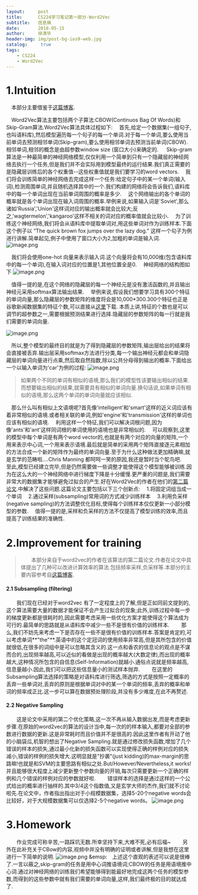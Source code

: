 ```yaml
---
layout:     post
title:      CS224学习笔记第一部分-Word2Vec
subtitle:   信息熵
date:       2018-05-15
author:     徐清华
header-img: img/post-bg-ios9-web.jpg
catalog: 	 true
tags:
    - CS224
    - Word2Vec
---
```

# 1.Intuition
&emsp;本部分主要借鉴于[这篇博客](https://towardsdatascience.com/word2vec-skip-gram-model-part-1-intuition-78614e4d6e0b).

&emsp;Word2Vec算法主要包括两个子算法:CBOW(Continuos Bag Of Words)和Skip-Gram算法.Word2Vec算法具体过程如下:
&emsp;首先,给定一个数据集(一组句子,也叫语料库),然后模型遍历每一个句子的每一个单词.对于每一个单词,要么使用当前单词去预测相邻单词(Skip-gram),要么使用相邻单词去预测当前单词(CBOW).相邻单词,相邻的概念是由超参数window size (窗口大小)来确定的.
&emsp; Skip-gram算法是一种最简单的神经网络模型,仅仅利用一个简单到只有一个隐藏层的神经网络去执行一个任务,但是我们并不会实际用到模型最终的运行结果.我们真正需要的是隐藏层训练后的各个权重值--这些权重值就是我们要学习的word vectors.
&emsp;我们将会训练简单的神经网络去完成这样一个任务:给定句子中的某一个单词(输入词),检测周围单词,并且随机选择其中的一个.我们构建的网络将会告诉我们,语料库中的每一个单词出现在当前单词周围的概率是多少.
&emsp;这个网络输出的各个单词的概率就是各个单词出现在输入词周围的概率.举例来说,如果输入词是'Soviet',那么诸如'Russia','Union'这样词对应的输出概率就会比较大;反之,'wagtermelon','kangaroo'这样不相关的词对应的概率值就会比较小.
&emsp;为了训练这个神经网络,我们将会从语料库中提取单词对,用这些单词对作为训练样本.下面这个例子以 “The quick brown fox jumps over the lazy dog.” 这样一个句子为例进行讲解.简单起见,例子中使用了窗口大小为2,加粗的单词是输入词. 
![image.png](https://upload-images.jianshu.io/upload_images/12011882-12e05699babef0a8.png?imageMogr2/auto-orient/strip%7CimageView2/2/w/1240)

&emsp;我们将会使用one-hot 向量来表示输入词.这个向量将会有10,000维(包含语料库中的每一个单词),在输入词对应的位置是1,其他位置全是0.
&emsp;神经网络的结构图如下 
![image.png](https://upload-images.jianshu.io/upload_images/12011882-8b4594367c06223c.png?imageMogr2/auto-orient/strip%7CimageView2/2/w/1240)

&emsp;值得一提的是,在这个网络的隐藏层的每一个神经元是没有激活函数的,并且输出神经元采用softmax算法输出结果.
&emsp;举例来说,假设我们想要学习具有300个特征的单词向量,那么隐藏层的参数矩阵的维度将会是10,000*300.300个特征也正是谷歌新闻数据集的特征个数,可以直接从[这里](https://code.google.com/archive/p/word2vec/)下载. 本质上讲,特征的个数也是可以调节的超参数之一,需要根据预测结果进行选择.隐藏层的参数矩阵的每一行就是我们需要的单词向量.

![image.png](https://upload-images.jianshu.io/upload_images/12011882-ab63b6eaacbd269b.png?imageMogr2/auto-orient/strip%7CimageView2/2/w/1240)

&emsp;所以,整个模型的最终目的就是为了得到隐藏层的参数矩阵,输出层给出的结果将会直接被丢弃.输出层采用softmax方法进行分类,每一个输出神经元都会和单词隐藏层的单词向量进行点乘,然后取自然指数,除以公共分母得到输出的概率.下面给出一个以输入单词为'car'为例的过程:
![image.png](https://upload-images.jianshu.io/upload_images/12011882-ad6af1f42b79f1f5.png?imageMogr2/auto-orient/strip%7CimageView2/2/w/1240)

> 如果两个不同的单词有相似的语境,那么我们的模型性该要输出相似的结果.而想要输出相似的结果,就需要具有相似的单词向量.换句话说,如果单词有相似的语境,那么这两个单词的单词向量就应该相似.



&emsp;那么什么叫有相似上文语境呢?首先像'intelligent'和'smart'这样的近义词应该有着非常相似的语境.或者相关联的单词,例如'engine'和'transmission'这样的单词也应该有相似的语境.
&emsp;利用这样一个特征,我们可以解决词根问题,因为像'ants'和'ant'这样同词根的单词使用的语境也是非常相似的.
&emsp;可以观察到,这里的模型中每个单词是有两个word vector的,也就是有两个对应的向量的矩阵,一个用来表示中心词,一个用来表示语境.最后就是简单的采用两个矩阵直接逐元素相加的方法合成一个新的矩阵作为最终的单词向量.至于为什么这种做法更加精确嘛,就是玄学的范畴啦....Chris Manning 都呵呵一笑的原因,我还是暂时当个鸵鸟吧.
&emsp;至此,模型已经建立完毕,但是仍然需要做一些调整才能使得这个模型能够被训练.因为在这么大的一个神经网络中进行梯度下降是十分缓慢.更严重的问题是,我们需要非常大的数据集才能够避免过拟合的产生.好在Word2Vec的作者在他们的[第二篇论文](http://arxiv.org/pdf/1310.4546.pdf).中解决了这些问题.这篇论文主要包括以下三个创新点:
&emsp;1.将固定词组当成一个单词
&emsp;2.通过采样(subsampling)常用词的方式减少训练样本
&emsp;3.利用负采样(negative sampling)的方法调整优化目标,使得每个训练样本仅仅更新一小部分模型的参数.
&emsp;值得一提的是,采样和负采样的方法不仅提高了模型训练的效率,而且提高了训练结果的准确性.

# 2.Improvement for training
>&emsp;&emsp;本部分来自于word2vec的作者在该算法的第二篇论文.作者在论文中具体提出了几种可以改进计算效率的算法.包括频率采样,负采样等.本部分的主要内容参考自[这篇博客](https://zhuanlan.zhihu.com/p/27234078).


#### 2.1 Subsampling (filtering)
&emsp;&emsp;我们现在已经对于word2vec 有了一定程度上的了解,但是正如同前文提到的,这个算法需要大量的数据才能保证不会产生过拟合的现象;此外,训练过程中每一步的梯度更新都是很耗时的,因此需要考虑采用一些优化方案才能使得这个算法成为可行的.最简单的思路就是从语料库中减少一些不是很有价值的训练样本.
&emsp;&emsp;那么,我们不妨先来考虑一下是否存在一些不是很有价值的训练样本.答案是肯定的,可以考虑单词**"the"**.英语中的这个定冠词的使用频率非常高,但是其所包含的价值就很低,在很多的词组中是可以忽略其含义的.这一点和香农的信息论的观点是不谋而合的,出现频率越高,可以近似的看做是出现的概率越大(大数定律),而出现的概率越大,这种情况所包含的自信息(Self-Information)就越小.通俗点说就是频率越高,信息量越小.因此,我们可以把这些信息量小的测试样本抛弃.
&emsp;&emsp;在这里的Subsampling算法选择的策略是对语料库进行筛选,筛选的方式是按照一定概率的丢弃一些单词对,丢弃的原则是根据单词对中的某一个单词的频率,丢弃的概率和单词的频率成正比.这一步可以算在数据预处理阶段,并没有多少难度,在此不再赘述.
#### 2.2 Negative Sampling
&emsp;&emsp;这是论文中采用的第二个优化策略,这一次不再从输入数据出发,而是考虑更新步骤.在原始的word2vec的算法的设计当中,每一次的的样本输入,都要对全部的参数进行数据的更新.这是非常耗时而且价值并不是很高的.因此这里作者有开动了他的小脑袋瓜,机智的想出了Negative Sampling.就是通过修改损失函数,增加了几个错误的样本的损失,通过最小化新的损失函数可以实现使得正确的样例对应的损失减小,错误的样例的损失增大.这明显就是"抄袭"(just kidding)的max-margin的思路嘛!也就是和SVM的主要思路有相似之处.But/However/Nevertheless,it works!并且能够很大程度上减少更新整个参数向量的开销,每次只需要更新一个正确的样例和几个错误的样例对应的参数就好啦.
&emsp;&emsp;错误样本的选择是通过这样的一个公式给出的概率进行抽样的.其中3/4这个指数值,又是玄学大师的杰作,我们就不讨论啦先.在论文中，作者指出指出对于小规模数据集，选择5-20个negative words会比较好，对于大规模数据集可以仅选择2-5个negative words。
![image.png](https://upload-images.jianshu.io/upload_images/12011882-b6688805e4211dc4.png?imageMogr2/auto-orient/strip%7CimageView2/2/w/1240)

# 3.Homework
&emsp;&emsp;作业完成可称辛苦,一路踩坑无数.所幸坚持下来,大难不死,必有后福~
&emsp;&emsp;另外在此补充关于CBow的内容,视频中并没有明确的证明或者讲解,但是我想在这里进行一下简单的说明.
![image.png](https://upload-images.jianshu.io/upload_images/12011882-9385d69281590a56.png?imageMogr2/auto-orient/strip%7CimageView2/2/w/1240)
&emsp:&emsp;上述这个直观的表述可以说是很棒了.一言以蔽之,skip-gram的任务是用中心词推语境词;CBOW的任务是用语境推中心词.通过对神经网络的训练我们希望能够得到能最好地完成这两个任务的模型参数,而得到的这些参数中就有我们需要的单词向量,这样,我们最终极的目的就达成了.
